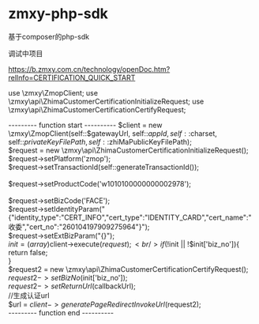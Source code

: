 # zmxy-php-sdk
基于composer的php-sdk

调试中项目

https://b.zmxy.com.cn/technology/openDoc.htm?relInfo=CERTIFICATION_QUICK_START

use \zmxy\ZmopClient;
use \zmxy\api\ZhimaCustomerCertificationInitializeRequest;
use \zmxy\api\ZhimaCustomerCertificationCertifyRequest;

--------- function start ----------
$client = new \zmxy\ZmopClient(self::$gatewayUrl, self::$appId, self::$charset, self::$privateKeyFilePath, self::$zhiMaPublicKeyFilePath);<br/>
$request = new \zmxy\api\ZhimaCustomerCertificationInitializeRequest();<br/>
$request->setPlatform('zmop');<br/>
$request->setTransactionId(self::generateTransactionId());<br/>  
$request->setProductCode('w1010100000000002978');<br/>  
$request->setBizCode('FACE');<br/>
$request->setIdentityParam("{\"identity_type\":\"CERT_INFO\",\"cert_type\":\"IDENTITY_CARD\",\"cert_name\":\"收委\",\"cert_no\":\"260104197909275964\"}");<br/>
$request->setExtBizParam("{}");<br/>
$init = (array)$client->execute($request);<br/>
if(!$init || !$init['biz_no']){<br/>
    return false;<br/>
}<br/>
$request2 = new \zmxy\api\ZhimaCustomerCertificationCertifyRequest();<br/>
$request2->setBizNo($init['biz_no']);<br/>
$request2->setReturnUrl($callbackUrl);<br/>
//生成认证url<br/>
$url = $client->generatePageRedirectInvokeUrl($request2);<br/>
--------- function end ----------
